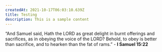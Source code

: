 ```yaml
---
createdAt: 2021-10-17T06:03:10.639Z
title: Testing
description: This is a sample content
---
```

“And Samuel said, Hath the LORD as great delight in burnt offerings and sacrifices, as in obeying the voice of the LORD? Behold, to obey is better than sacrifice, and to hearken than the fat of rams.” - **I Samuel 15:22**